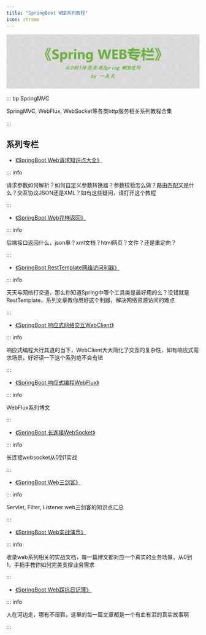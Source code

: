 ```yaml
---
title: "SpringBoot WEB系列教程"
icon: chrome
---
```



![](./cover.jpg)

::: tip SpringMVC

SpringMVC, WebFlux, WebSocket等各类http服务相关系列教程合集

:::

## 系列专栏

- [《SpringBoot Web请求知识点大全》](Request/)

::: info

请求参数如何解析？如何自定义参数转换器？参数校验怎么做？路由匹配又是什么？交互协议JSON还是XML？如有这些疑问，请打开这个教程

:::

- [《SpringBoot Web花样返回》](Response/)

::: info

后端接口返回什么，json串？xml文档？html网页？文件？还是重定向？

:::

- [《SpringBoot RestTemplate网络访问利器》](RestTemplate/)

::: info 

天天与网络打交道，那么你知道Spring中哪个工具类是最好用的么？没错就是RestTemplate，系列文章教你用好这个利器，解决网络资源访问的难点

:::

- [《SpringBoot 响应式网络交互WebClient》](WebClient/)

::: info

响应式编程大行其道的当下，WebClient大大简化了交互的复杂性，如有响应式需求场景，好好读一下这个系列绝不会有错

:::


- [《SpringBoot 响应式编程WebFlux》](WebFlux/)

::: info

WebFlux系列博文

:::


- [《SpringBoot 长连接WebSocket》](WebSocket/)

::: info

长连接websocket从0到1实战

:::


- [《SpringBoot Web三剑客》](Web三剑客/)

::: info

Servlet, Filter, Listener web三剑客的知识点汇总

:::

- [《SpringBoot Web实战演示》](实例/)

::: info

收录web系列相关的实战文档，每一篇博文都对应一个真实的业务场景，从0到1，手把手教你如何完美支撑业务需求

:::


- [《SpringBoot Web踩坑日记簿》](其他/)

::: info

人在河边走，哪有不湿鞋，这里的每一篇文章都是一个有血有泪的真实故事啊

:::
